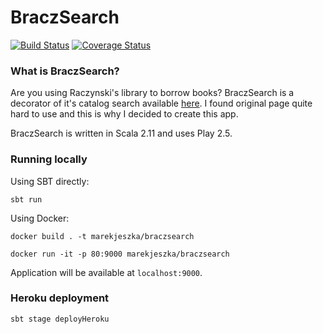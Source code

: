# BraczSearch

[![Build Status](https://travis-ci.org/marekjeszka/BraczSearch.svg?branch=master)](https://travis-ci.org/marekjeszka/BraczSearch)
[![Coverage Status](https://coveralls.io/repos/marekjeszka/BraczSearch/badge.svg)](https://coveralls.io/github/marekjeszka/BraczSearch?branch=master)

### What is BraczSearch?

Are you using Raczynski's library to borrow books?
BraczSearch is a decorator of it's catalog search available [here](http://www.bracz.edu.pl).
I found original page quite hard to use and this is why I decided to create this app.

BraczSearch is written in Scala 2.11 and uses Play 2.5.

### Running locally

Using SBT directly:

`sbt run`

Using Docker:

`docker build . -t marekjeszka/braczsearch`

`docker run -it -p 80:9000 marekjeszka/braczsearch`

Application will be available at `localhost:9000`.

### Heroku deployment

`sbt stage deployHeroku`
